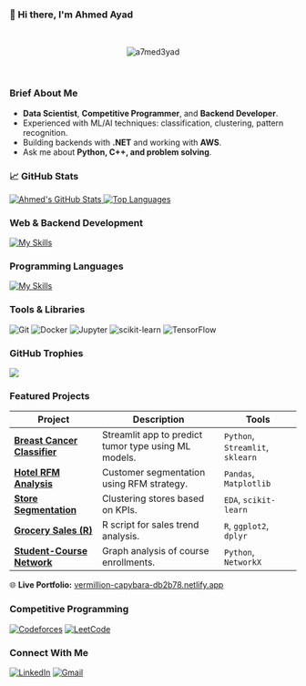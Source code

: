 ### 👋 Hi there, I'm Ahmed Ayad

<br>
<p align="center"> <img src="https://komarev.com/ghpvc/?username=a7med3yad&label=Profile%20views&color=0e75b6&style=flat" alt="a7med3yad"/> </p>
<br>

### Brief About Me

- **Data Scientist**, **Competitive Programmer**, and **Backend Developer**.
-  Experienced with ML/AI techniques: classification, clustering, pattern recognition.
-  Building backends with **.NET** and working with **AWS**.
-  Ask me about **Python, C++, and problem solving**.


### 📈 GitHub Stats

<a href="https://github.com/a7med3yad">
  <img src="https://github-readme-stats.vercel.app/api?username=a7med3yad&show_icons=true&theme=github_dark&hide_border=true&bg_color=0D1117&text_color=c5d2da&title_color=4694f8&icon_color=4694f8" alt="Ahmed's GitHub Stats" />
</a>

<a href="https://github.com/a7med3yad">
  <img src="https://github-readme-stats.vercel.app/api/top-langs?username=a7med3yad&hide_border=true&show_icons=true&locale=en&layout=compact&langs_count=6&title_color=4694f8&theme=github_dark" alt="Top Languages" />
</a>


###  Web & Backend Development

[![My Skills](https://skillicons.dev/icons?i=dotnet,flutter,aws,mysql,postgres,sqlserver)](https://github.com/a7med3yad)


###  Programming Languages

[![My Skills](https://skillicons.dev/icons?i=python,cpp,c,cs,java,dart,r)](https://github.com/a7med3yad)


###  Tools & Libraries

![Git](https://img.shields.io/badge/Git-F05032?style=for-the-badge&logo=git&logoColor=white)
![Docker](https://img.shields.io/badge/Docker-2496ED?style=for-the-badge&logo=docker&logoColor=white)
![Jupyter](https://img.shields.io/badge/Jupyter-F37626?style=for-the-badge&logo=jupyter&logoColor=white)
![scikit-learn](https://img.shields.io/badge/scikit--learn-F7931E?style=for-the-badge&logo=scikit-learn&logoColor=white)
![TensorFlow](https://img.shields.io/badge/TensorFlow-FF6F00?style=for-the-badge&logo=tensorflow&logoColor=white)


###  GitHub Trophies

![](https://github-profile-trophy.vercel.app/?username=a7med3yad&theme=tokyonight&no-frame=true&no-bg=false&margin-w=4)


###  Featured Projects

| Project | Description | Tools |
|--------|-------------|-------|
| [**Breast Cancer Classifier**](https://github.com/a7med3yad/Breast-Cancer-Analysis-App) | Streamlit app to predict tumor type using ML models. | `Python`, `Streamlit`, `sklearn` |
| [**Hotel RFM Analysis**](https://github.com/a7med3yad/Hotel_Managment_RFM_Analysis) | Customer segmentation using RFM strategy. | `Pandas`, `Matplotlib` |
| [**Store Segmentation**](https://github.com/a7med3yad/store-performance-segmentation) | Clustering stores based on KPIs. | `EDA`, `scikit-learn` |
| [**Grocery Sales (R)**](https://github.com/a7med3yad/GROCERY-SALES-ANALYSIS) | R script for sales trend analysis. | `R`, `ggplot2`, `dplyr` |
| [**Student-Course Network**](https://github.com/a7med3yad/NetworkAnalysisOnStudentCourses) | Graph analysis of course enrollments. | `Python`, `NetworkX` |

🌐 **Live Portfolio:** [vermillion-capybara-db2b78.netlify.app](https://vermillion-capybara-db2b78.netlify.app/)


###  Competitive Programming

[![Codeforces](https://img.shields.io/badge/Codeforces-1F8ACB?style=for-the-badge&logo=codeforces&logoColor=white)](https://codeforces.com/profile/Abou_3yad)
[![LeetCode](https://img.shields.io/badge/LeetCode-FFA116?style=for-the-badge&logo=leetcode&logoColor=black)](https://leetcode.com/u/a7med3yad/)


###  Connect With Me

[![LinkedIn](https://skillicons.dev/icons?i=linkedin)](https://www.linkedin.com/in/ahmed-ayad-1000b52ab/)
[![Gmail](https://skillicons.dev/icons?i=gmail)](mailto:ahmed.ibrahim01974@gmail.com)
